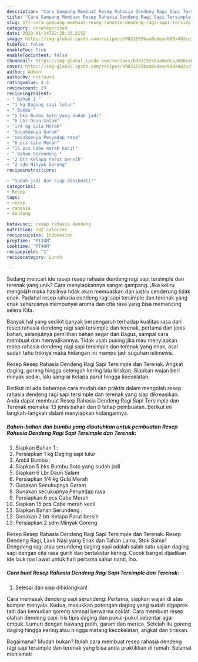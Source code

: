 ```yaml
---
description: "Cara Gampang Membuat Resep Rahasia Dendeng Ragi Sapi Tersimple dan Terenak yang Lezat"
title: "Cara Gampang Membuat Resep Rahasia Dendeng Ragi Sapi Tersimple dan Terenak yang Lezat"
slug: 171-cara-gampang-membuat-resep-rahasia-dendeng-ragi-sapi-tersimple-dan-terenak-yang-lezat
category: Uncategorized
date: 2023-01-14T22:20:35.815Z
image: https://img-global.cpcdn.com/recipes/b9031555baa8edea/680x482cq70/resep-rahasia-dendeng-ragi-sapi-tersimple-dan-terenak-foto-resep-utama.jpg
hideToc: false
enableToc: true
enableTocContent: false
thumbnail: https://img-global.cpcdn.com/recipes/b9031555baa8edea/680x482cq70/resep-rahasia-dendeng-ragi-sapi-tersimple-dan-terenak-foto-resep-utama.jpg
cover: https://img-global.cpcdn.com/recipes/b9031555baa8edea/680x482cq70/resep-rahasia-dendeng-ragi-sapi-tersimple-dan-terenak-foto-resep-utama.jpg
author: Admin
authorAv: notfound
ratingvalue: 4.4
reviewcount: 19
recipeingredient:
- " Bahan 1 "
- "1 kg Daging sapi lulur"
- " Bumbu "
- "5 bks Bumbu Soto yang sudah jadi"
- "6 Lbr Daun Salam"
- "1/4 kg Gula Merah"
- "Secukupnya Garam"
- "secukupnya Penyedap rasa"
- "6 pcs Cabe Merah"
- "15 pcs Cabe merah kecil"
- " Bahan Serundeng "
- "2 btr Kelapa Parut bersih"
- "2 sdm Minyak Goreng"
recipeinstructions:

- "Sudah jadi dan siap dinikmati!"
categories:
- Resep
tags:
- resep
- rahasia
- dendeng

katakunci: resep rahasia dendeng 
nutrition: 282 calories
recipecuisine: Indonesian
preptime: "PT34M"
cooktime: "PT40M"
recipeyield: "1"
recipecategory: Lunch

---
```





Sedang mencari ide resep resep rahasia dendeng ragi sapi tersimple dan terenak yang unik? Cara menyiapkannya sangat gampang. Jika keliru mengolah maka hasilnya tidak akan memuaskan dan justru cenderung tidak enak. Padahal resep rahasia dendeng ragi sapi tersimple dan terenak yang enak seharusnya mempunyai aroma dan cita rasa yang bisa memancing selera Kita.





Banyak hal yang sedikit banyak berpengaruh terhadap kualitas rasa dari resep rahasia dendeng ragi sapi tersimple dan terenak, pertama dari jenis bahan, selanjutnya pemilihan bahan segar dan Bagus, sampai cara membuat dan menyajikannya. Tidak usah pusing jika mau menyiapkan resep rahasia dendeng ragi sapi tersimple dan terenak yang enak,      asal sudah tahu triknya maka hidangan ini mampu jadi suguhan istimewa.














Resep Resep Rahasia Dendeng Ragi Sapi Tersimple dan Terenak. Angkat daging, goreng hingga setengah kering lalu tiriskan. Siapkan wajan beri minyak sediki, lalu sangrai Kelapa parut hingga kecoklatan.






Berikut ini ada beberapa cara mudah dan praktis dalam mengolah resep rahasia dendeng ragi sapi tersimple dan terenak yang siap dikreasikan. Anda dapat membuat Resep Rahasia Dendeng Ragi Sapi Tersimple dan Terenak memakai 13 jenis bahan dan 0 tahap pembuatan. Berikut ini langkah-langkah dalam menyiapkan hidangannya.

<!--inarticleads1-->

##### Bahan-bahan dan bumbu yang dibutuhkan untuk pembuatan Resep Rahasia Dendeng Ragi Sapi Tersimple dan Terenak:

1. Siapkan  Bahan 1 :
1. Persiapkan 1 kg Daging sapi lulur
1. Ambil  Bumbu :
1. Siapkan 5 bks Bumbu Soto yang sudah jadi
1. Siapkan 6 Lbr Daun Salam
1. Persiapkan 1/4 kg Gula Merah
1. Gunakan Secukupnya Garam
1. Gunakan secukupnya Penyedap rasa
1. Persiapkan 6 pcs Cabe Merah
1. Siapkan 15 pcs Cabe merah kecil
1. Siapkan  Bahan Serundeng :
1. Gunakan 2 btr Kelapa Parut bersih
1. Persiapkan 2 sdm Minyak Goreng


Resep Resep Rahasia Dendeng Ragi Sapi Tersimple dan Terenak. Resep Dendeng Ragi, Lauk Nasi yang Enak dan Tahan Lama, Stok Sahur! Dengdeng ragi atau serundeng daging sapi adalah salah satu sajian daging sapi dengan cita rasa gurih dan bertekstur kering. Cocok banget dijadikan ide lauk nasi awet untuk hari pertama sahur nanti, lho. 

<!--inarticleads2-->

##### Cara buat Resep Rahasia Dendeng Ragi Sapi Tersimple dan Terenak:


1. Selesai dan siap dihidangkan!

Cara memasak dendeng sapi serundeng: Pertama, siapkan wajan di atas kompor menyala. Kedua, masukkan potongan daging yang sudah digeprek tadi dan kemudian goreng sampai berwarna coklat. Cara membuat resep olahan dendeng sapi: Iris tipis daging dan pukul-pukul sebentar agar empuk. Lumuri dengan bawang putih, garam dan merica. Setelah itu goreng daging hingga kering atau hingga matang kecokelatan, angkat dan tiriskan. 

Bagaimana? Mudah bukan? Itulah cara membuat resep rahasia dendeng ragi sapi tersimple dan terenak yang bisa anda praktikkan di rumah. Selamat menikmati
